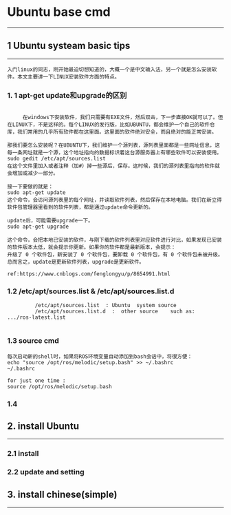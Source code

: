 # Ubuntu base cmd
---
## 1 Ubuntu systeam basic tips
---

    入门linux的同志，刚开始最迫切想知道的，大概一个是中文输入法，另一个就是怎么安装软件。本文主要讲一下LINUX安装软件方面的特点。
### 1. 1 apt-get update和upgrade的区别
```
    
     在windows下安装软件，我们只需要有EXE文件，然后双击，下一步直接OK就可以了。但在LINUX下，不是这样的。每个LINUX的发行版，比如UBUNTU，都会维护一个自己的软件仓库，我们常用的几乎所有软件都在这里面。这里面的软件绝对安全，而且绝对的能正常安装。

那我们要怎么安装呢？在UBUNTU下，我们维护一个源列表，源列表里面都是一些网址信息，这每一条网址就是一个源，这个地址指向的数据标识着这台源服务器上有哪些软件可以安装使用。
sudo gedit /etc/apt/sources.list
在这个文件里加入或者注释（加#）掉一些源后，保存。这时候，我们的源列表里指向的软件就会增加或减少一部分。

接一下要做的就是：
sudo apt-get update
这个命令，会访问源列表里的每个网址，并读取软件列表，然后保存在本地电脑。我们在新立得软件包管理器里看到的软件列表，都是通过update命令更新的。

update后，可能需要upgrade一下。
sudo apt-get upgrade

这个命令，会把本地已安装的软件，与刚下载的软件列表里对应软件进行对比，如果发现已安装的软件版本太低，就会提示你更新。如果你的软件都是最新版本，会提示：
升级了 0 个软件包，新安装了 0 个软件包，要卸载 0 个软件包，有 0 个软件包未被升级。
总而言之，update是更新软件列表，upgrade是更新软件。

ref:https://www.cnblogs.com/fenglongyu/p/8654991.html
```
### 1.2  /etc/apt/sources.list  &   /etc/apt/sources.list.d
```
         /etc/apt/sources.list  : Ubuntu  system source 
         /etc/apt/sources.list.d  :  other source    such as:       .../ros-latest.list     
         
```
### 1.3 source cmd
```
每次启动新的shell时，如果将ROS环境变量自动添加到bash会话中，将很方便：
echo "source /opt/ros/melodic/setup.bash" >> ~/.bashrc
~/.bashrc

for just one time :
source /opt/ros/melodic/setup.bash
```
### 1.4

## 2. install Ubuntu
---
### 2.1 install

### 2.2 update and setting 

## 3. install chinese(simple)
---


